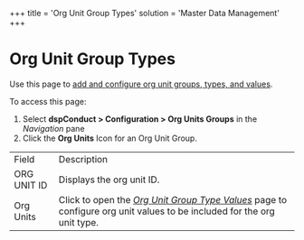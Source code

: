 +++
title = 'Org Unit Group Types'
solution = 'Master Data Management'
+++

# Org Unit Group Types

<div class="use">

Use this page to [add and configure org unit groups, types, and
values](../Use_Cases/Manage_Org_Units.htm#Add_and_Configure_Org_Unit_Groups,_Types,_and_Values).

</div>

To access this page:

1.  Select <span style="font-weight: bold;">dspConduct \>
    </span>**Configuration \> Org Units Groups** in the *Navigation*
    pane
2.  Click the **Org Units** Icon for an Org Unit
Group.

|             |                                                                                                                                                          |
| ----------- | -------------------------------------------------------------------------------------------------------------------------------------------------------- |
| Field       | Description                                                                                                                                              |
| ORG UNIT ID | Displays the org unit ID.                                                                                                                                |
| Org Units   | Click to open the *[Org Unit Group Type Values](Org_Unit_Group_Type_Values.htm)* page to configure org unit values to be included for the org unit type. |
